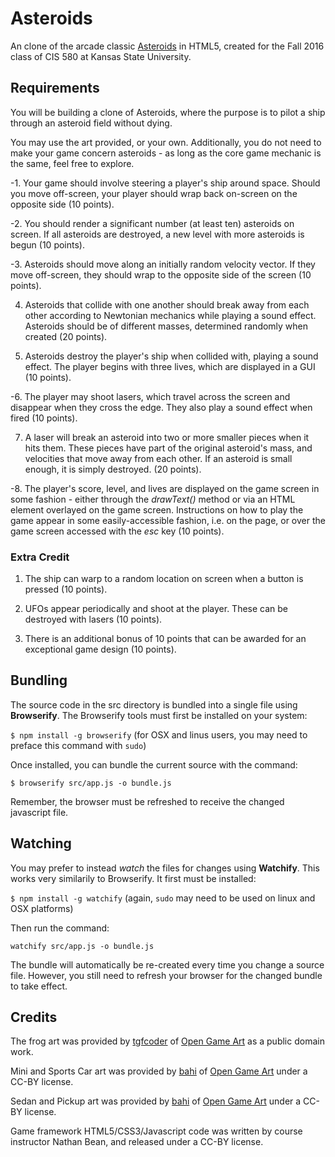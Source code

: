 # Asteroids
An clone of the arcade classic [Asteroids](https://en.wikipedia.org/wiki/Asteroids_(video_game)) in HTML5,
created for the Fall 2016 class of CIS 580 at Kansas State University.

## Requirements

You will be building a clone of Asteroids, where the purpose is to pilot a ship through an asteroid field without dying.

You may use the art provided, or your own.  Additionally, you do not need to make your game concern asteroids - as long as the core game mechanic is the same, feel free to explore.

-1. Your game should involve steering a player's ship around space.  Should you move off-screen, your player should wrap back on-screen on the opposite side (10 points).

-2. You should render a significant number (at least ten) asteroids on screen.  If all asteroids are destroyed, a new level with more asteroids is begun (10 points).

-3. Asteroids should move along an initially random velocity vector.  If they move off-screen, they should wrap to the opposite side of the screen (10 points).

4. Asteroids that collide with one another should break away from each other according to Newtonian mechanics while playing a sound effect.  Asteroids should be of different masses, determined randomly when created (20 points).

5. Asteroids destroy the player's ship when collided with, playing a sound effect.  The player begins with three lives, which are displayed in a GUI (10 points).

-6. The player may shoot lasers, which travel across the screen and disappear when they cross the edge.  They also play a sound effect when fired (10 points).

7. A laser will break an asteroid into two or more smaller pieces when it hits them.  These pieces have part of the original asteroid's mass, and velocities that move away from each other. If an asteroid is small enough, it is simply destroyed. (20 points).

-8. The player's score, level, and lives are displayed on the game screen in some fashion - either through the _drawText()_ method or via an HTML element overlayed on the game screen.  Instructions on how to play the game appear in some easily-accessible fashion, i.e. on the page, or over the game screen accessed with the _esc_ key (10 points).

### Extra Credit

1. The ship can warp to a random location on screen when a button is pressed (10 points).

2. UFOs appear periodically and shoot at the player.  These can be destroyed with lasers (10 points).

3. There is an additional bonus of 10 points that can be awarded for an exceptional game design (10 points).

## Bundling
The source code in the src directory is bundled into a single file using **Browserify**.  The Browserify tools must first be installed on your system:

```$ npm install -g browserify``` (for OSX and linus users, you may need to preface this command with ```sudo```)

Once installed, you can bundle the current source with the command:

```$ browserify src/app.js -o bundle.js```

Remember, the browser must be refreshed to receive the changed javascript file.

## Watching

You may prefer to instead _watch_ the files for changes using **Watchify**.  This works very similarily to Browserify.  It first must be installed:

```$ npm install -g watchify``` (again, ```sudo``` may need to be used on linux and OSX platforms)

Then run the command:

```watchify src/app.js -o bundle.js```

The bundle will automatically be re-created every time you change a source file.  However, you still need to refresh your browser for the changed bundle to take effect.

## Credits
The frog art was provided by [tgfcoder](http://opengameart.org/users/tgfcoder) of [Open Game Art](http://opengameart.org) as a public domain work.

Mini and Sports Car art was provided by  [bahi](http://opengameart.org/users/bahi) of [Open Game Art](http://opengameart.org) under a CC-BY license.

Sedan and Pickup art was provided by  [bahi](http://opengameart.org/users/bahi) of [Open Game Art](http://opengameart.org) under a CC-BY license.

Game framework HTML5/CSS3/Javascript code was written by course instructor Nathan Bean, and released under a CC-BY license.
